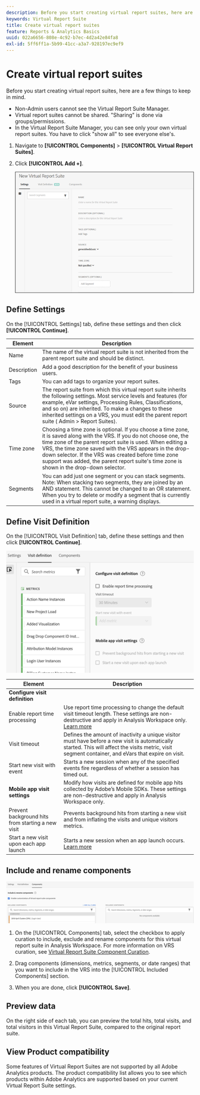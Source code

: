 ```yaml
---
description: Before you start creating virtual report suites, here are a few things to keep in mind.
keywords: Virtual Report Suite
title: Create virtual report suites
feature: Reports & Analytics Basics
uuid: 022a6656-808e-4c92-b7ec-4d2a42e84fa8
exl-id: 5ff6ff1a-5b99-41cc-a3a7-928197ec9ef9
---
```

# Create virtual report suites

Before you start creating virtual report suites, here are a few things to keep in mind.

* Non-Admin users cannot see the Virtual Report Suite Manager.
* Virtual report suites cannot be shared. "Sharing" is done via groups/permissions.
* In the Virtual Report Suite Manager, you can see only your own virtual report suites. You have to click "show all" to see everyone else's.

1. Navigate to **[!UICONTROL Components]** > **[!UICONTROL Virtual Report Suites]**.
1. Click **[!UICONTROL Add +]**.

   ![](assets/new_vrs.png)

## Define Settings

On the [!UICONTROL Settings] tab, define these settings and then click **[!UICONTROL Continue]**.

| Element | Description |
| --- |--- |
| Name | The name of the virtual report suite is not inherited from the parent report suite and should be distinct. |
| Description | Add a good description for the benefit of your business users. |
| Tags | You can add tags to organize your report suites. |
| Source| The report suite from which this virtual report suite inherits the following settings. Most service levels and features (for example, eVar settings, Processing Rules, Classifications, and so on) are inherited. To make a changes to these inherited settings on a VRS, you must edit the parent report suite ( Admin >  Report Suites). |
| Time zone | Choosing a time zone is optional. If you choose a time zone, it is saved along with the VRS. If you do not choose one, the time zone of the parent report suite is used.  When editing a VRS, the time zone saved with the VRS appears in the drop-down selector. If the VRS was created before time zone support was added, the parent report suite's time zone is shown in the drop-down selector. |
| Segments | You can add just one segment or you can  stack segments.   Note:  When stacking two segments, they are joined by an AND statement. This cannot be changed to an OR statement. When you try to delete or modify a segment that is currently used in a virtual report suite, a warning displays.|

## Define Visit Definition

On the [!UICONTROL Visit Definition] tab, define these settings and then click **[!UICONTROL Continue]**.

 ![](assets/visit-definition.png)

| Element | Description |
| --- |--- |
| **Configure visit definition** |  |
| Enable report time processing | Use report time processing to change the default visit timeout length. These settings are non-destructive and apply in Analysis Workspace only. [Learn more](/help/components/vrs/vrs-report-time-processing.md) |
| Visit timeout | Defines the amount of inactivity a unique visitor must have before a new visit is automatically started. This will affect the visits metric, visit segment container, and eVars that expire on visit. |
| Start new visit with event | Starts a new session when any of the specified events fire regardless of whether a session has timed out. |
| **Mobile app visit settings** | Modify how visits are defined for mobile app hits collected by Adobe’s Mobile SDKs. These settings are non-destructive and apply in Analysis Workspace only. |
| Prevent background hits from starting a new visit | Prevents background hits from starting a new visit and from inflating the visits and unique visitors metrics. |
| Start a new visit upon each app launch | Starts a new session when an app launch occurs. [Learn more](/help/components/vrs/vrs-mobile-visit-processing.md) |

## Include and rename components

![](assets/components.png)

1. On the [!UICONTROL Components] tab, select the checkbox to apply curation to include, exclude and rename components for this virtual report suite in Analysis Workspace.
   For more information on VRS curation, see [Virtual Report Suite Component Curation](https://experienceleague.adobe.com/docs/analytics/components/virtual-report-suites/vrs-components.html?lang=en#virtual-report-suites).

1. Drag components (dimensions, metrics, segments, or date ranges) that you want to include in the VRS into the [!UICONTROL Included Components] section.

1. When you are done, click **[!UICONTROL Save]**.

## Preview data

On the right side of each tab, you can preview the total hits, total visits, and total visitors in this Virtual Report Suite, compared to the original report suite.

## View Product compatibility

Some features of Virtual Report Suites are not supported by all Adobe Analytics products. The product compatibility list allows you to see which products within Adobe Analytics are supported based on your current Virtual Report Suite settings.
